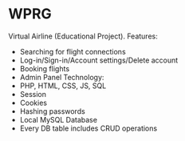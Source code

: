 # WPRG

Virtual Airline (Educational Project).
Features:
- Searching for flight connections
- Log-in/Sign-in/Account settings/Delete account
- Booking flights
- Admin Panel
Technology:
- PHP, HTML, CSS, JS, SQL
- Session
- Cookies
- Hashing passwords
- Local MySQL Database
- Every DB table includes CRUD operations
